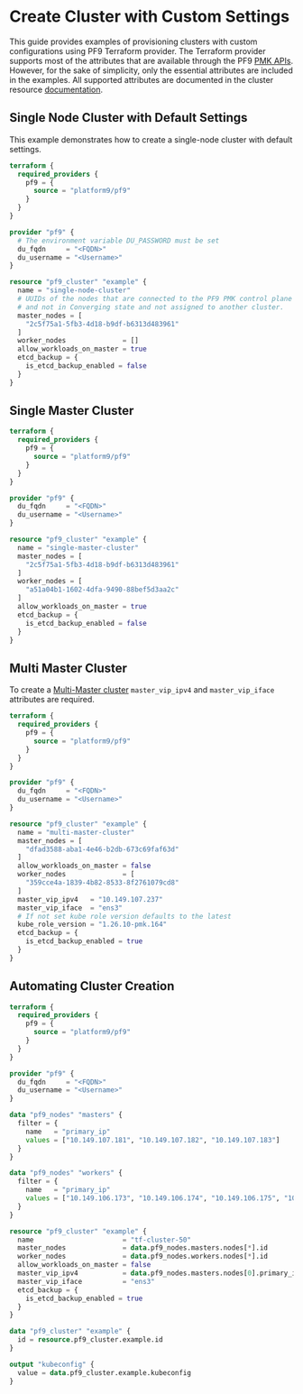# Create Cluster with Custom Settings

This guide provides examples of provisioning clusters with custom configurations using PF9 Terraform provider. The Terraform provider supports most of the attributes that are available through the PF9 [PMK APIs](https://platform9.com/docs/qbert/ref#postcreates-a-cluster-using-auto-deploy-or-manual-mode). However, for the sake of simplicity, only the essential attributes are included in the examples. All supported attributes are documented in the cluster resource [documentation](../docs/resources/cluster.md).

## Single Node Cluster with Default Settings

This example demonstrates how to create a single-node cluster with default settings.

```terraform
terraform {
  required_providers {
    pf9 = {
      source = "platform9/pf9"
    }
  }
}

provider "pf9" {
  # The environment variable DU_PASSWORD must be set
  du_fqdn     = "<FQDN>"
  du_username = "<Username>"
}

resource "pf9_cluster" "example" {
  name = "single-node-cluster"
  # UUIDs of the nodes that are connected to the PF9 PMK control plane
  # and not in Converging state and not assigned to another cluster.
  master_nodes = [
    "2c5f75a1-5fb3-4d18-b9df-b6313d483961"
  ]
  worker_nodes              = []
  allow_workloads_on_master = true
  etcd_backup = {
    is_etcd_backup_enabled = false
  }
}
```

## Single Master Cluster

```terraform
terraform {
  required_providers {
    pf9 = {
      source = "platform9/pf9"
    }
  }
}

provider "pf9" {
  du_fqdn     = "<FQDN>"
  du_username = "<Username>"
}

resource "pf9_cluster" "example" {
  name = "single-master-cluster"
  master_nodes = [
    "2c5f75a1-5fb3-4d18-b9df-b6313d483961"
  ]
  worker_nodes = [
    "a51a04b1-1602-4dfa-9490-88bef5d3aa2c"
  ]
  allow_workloads_on_master = true
  etcd_backup = {
    is_etcd_backup_enabled = false
  }
}
```

## Multi Master Cluster

To create a [Multi-Master cluster](https://platform9.com/docs/kubernetes/multimaster-architecture-platform9-managed-kubernetes) `master_vip_ipv4` and `master_vip_iface` attributes are required.

```terraform
terraform {
  required_providers {
    pf9 = {
      source = "platform9/pf9"
    }
  }
}

provider "pf9" {
  du_fqdn     = "<FQDN>"
  du_username = "<Username>"
}

resource "pf9_cluster" "example" {
  name = "multi-master-cluster"
  master_nodes = [
    "dfad3588-aba1-4e46-b2db-673c69faf63d"
  ]
  allow_workloads_on_master = false
  worker_nodes              = [
    "359cce4a-1839-4b82-8533-8f2761079cd8"
  ]
  master_vip_ipv4   = "10.149.107.237"
  master_vip_iface  = "ens3"
  # If not set kube role version defaults to the latest
  kube_role_version = "1.26.10-pmk.164"
  etcd_backup = {
    is_etcd_backup_enabled = true
  }
}
```

Automating Cluster Creation
---------------------------

```terraform
terraform {
  required_providers {
    pf9 = {
      source = "platform9/pf9"
    }
  }
}

provider "pf9" {
  du_fqdn     = "<FQDN>"
  du_username = "<Username>"
}

data "pf9_nodes" "masters" {
  filter = {
    name   = "primary_ip"
    values = ["10.149.107.181", "10.149.107.182", "10.149.107.183"]
  }
}

data "pf9_nodes" "workers" {
  filter = {
    name   = "primary_ip"
    values = ["10.149.106.173", "10.149.106.174", "10.149.106.175", "10.149.106.176", "10.149.106.177"]
  }
}

resource "pf9_cluster" "example" {
  name                      = "tf-cluster-50"
  master_nodes              = data.pf9_nodes.masters.nodes[*].id
  worker_nodes              = data.pf9_nodes.workers.nodes[*].id
  allow_workloads_on_master = false
  master_vip_ipv4           = data.pf9_nodes.masters.nodes[0].primary_ip
  master_vip_iface          = "ens3"
  etcd_backup = {
    is_etcd_backup_enabled = true
  }
}

data "pf9_cluster" "example" {
  id = resource.pf9_cluster.example.id
}

output "kubeconfig" {
  value = data.pf9_cluster.example.kubeconfig
}
```
